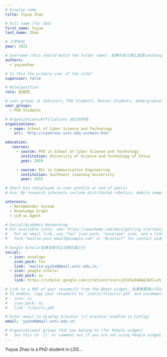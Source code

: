 ```yaml
---
# Display name
title: Yuyue Zhao

# Full name (for SEO)
first_name: Yuyue
last_name: Zhao

# 入学年份
year: 2021

# Username (this should match the folder name)，如果叫张三那么就是sanzhang
authors:
  - yuyuezhao

# Is this the primary user of the site? 
superuser: false

# Role/position 
role: 赵愉悦

# user_groups 从 (Advisors, PhD Students, Master Students, Undergraduate) 从这四个里面选
user_groups:
  - PhD Students

# Organizations/Affiliations 自己的学院
organizations:
  - name: School of Cyber Science and Technology
    url: 'http://cybersec.ustc.edu.cn/main.htm'

education:
   courses:
     - course: PhD in School of Cyber Science and Technology
       institution: University of Science and Technology of China
       year: 2019

     - course: BSc in Communication Engineering
       institution: Southwest Jiaotong University
       year: 2015

# Short bio (displayed in user profile at end of posts)
# bio: My research interests include distributed robotics, mobile computing and programmable matter.

interests:
  - Recommender System
  - Knowledge Graph
  - LLM as Agent

# Social/Academic Networking
# For available icons, see: https://wowchemy.com/docs/getting-started/page-builder/#icons
#   For an email link, use "fas" icon pack, "envelope" icon, and a link in the
#   form "mailto:your-email@example.com" or "#contact" for contact widget.

# Google Scholar如果没有可以注释后面三行
social:
  - icon: envelope
    icon_pack: fas
    link: 'mailto:yyzha0@mail.ustc.edu.cn,'
  - icon: google-scholar
    icon_pack: ai
    link: https://scholar.google.com/citations?user=jEnOSuEAAAAJ&hl=zh-CN&oi=ao

# Link to a PDF of your resume/CV from the About widget. 如果需要放cv可以发给我
# To enable, copy your resume/CV to `static/files/cv.pdf` and uncomment the lines below.
# - icon: cv
#   icon_pack: ai
#   link: files/cv.pdf

# Enter email to display Gravatar (if Gravatar enabled in Config)
email: 'yyzha0@mail.ustc.edu.cn'

# Organizational groups that you belong to (for People widget)
#   Set this to `[]` or comment out if you are not using People widget.
---
```


Yuyue Zhao is a PhD student in LDS...
